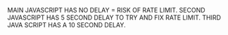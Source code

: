 MAIN JAVASCRIPT HAS NO DELAY = RISK OF RATE LIMIT.    SECOND JAVASCRIPT HAS 5 SECOND DELAY TO TRY AND FIX RATE LIMIT.   THIRD JAVA SCRIPT HAS A 10 SECOND DELAY.
